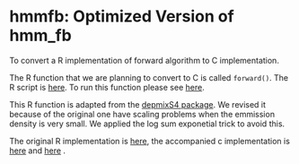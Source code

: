 # hmmfb: Optimized Version of hmm_fb

To convert a R implementation of forward algorithm to C implementation.

The R function that we are planning to convert to C is called
`forward()`. The R script is [here](code/HMM-func-forward.R). To run
this function please see
[here](http://htmlpreview.github.com/?https://github.com/simingz/hmm_fb/blob/master/test/run_forward_probablity_algorithm.html).

This R function is adapted from the
[depmixS4 package](https://cran.r-project.org/web/packages/depmixS4/index.html). We
revised it because of the original one have scaling problems when the
emmission density is very small. We applied the log sum exponetial
trick to avoid this.

The original R implementation is [here](code/fb.R), the accompanied c
implementation is [here](code/fb.h) and [here](code/fb.c) .
